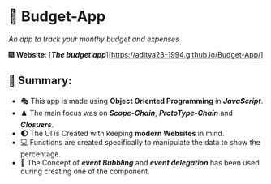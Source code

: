 # :orange_book: Budget-App
*An app to track your monthy budget and expenses*

 :fireworks: **Website**: [***The budget app***][https://aditya23-1994.github.io/Budget-App/]

## :scroll: Summary: 

* :performing_arts:  This app is made using **Object Oriented Programming** in ***JavaScript***. 
* :chess_pawn:  The main focus was on ***Scope-Chain***, ***ProtoType-Chain*** and ***Closuers***. 
*  **:first_quarter_moon:**  The UI is Created with keeping **modern Websites** in mind. 
*  :computer:  Functions are created specifically to manipulate the data to show the percentage.
* :red_envelope:  The Concept of ***event Bubbling*** and ***event delegation*** has been used during creating one of the component. 
